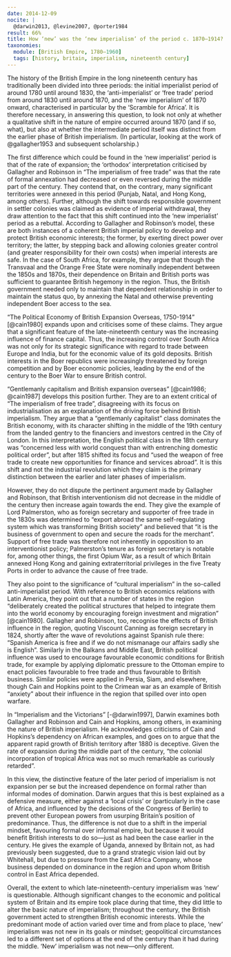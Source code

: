 ```yaml
---
date: 2014-12-09
nocite: |
  @darwin2013, @levine2007, @porter1984
result: 66%
title: How ‘new’ was the ‘new imperialism’ of the period c. 1870–1914?
taxonomies:
  module: [British Empire, 1780–1960]
  tags: [history, britain, imperialism, nineteenth century]
---
```


The history of the British Empire in the long nineteenth century has traditionally been divided into three periods: the initial imperialist period of around 1780 until around 1830, the ‘anti-imperialist’ or ‘free trade’ period from around 1830 until around 1870, and the ‘new imperialism’ of 1870 onward, characterised in particular by the ‘Scramble for Africa’. It is therefore necessary, in answering this question, to look not only at whether a qualitative shift in the nature of empire occurred around 1870 (and if so, what), but also at whether the intermediate period itself was distinct from the earlier phase of British imperialism. (In particular, looking at the work of @gallagher1953 and subsequent scholarship.)

The first difference which could be found in the ‘new imperialist’ period is that of the rate of expansion; the ‘orthodox’ interpretation criticised by Gallagher and Robinson in “The imperialism of free trade” was that the rate of formal annexation had decreased or even reversed during the middle part of the century. They contend that, on the contrary, many significant territories were annexed in this period (Punjab, Natal, and Hong Kong, among others). Further, although the shift towards responsible government in settler colonies was claimed as evidence of imperial withdrawal, they draw attention to the fact that this shift continued into the ‘new imperialist’ period as a rebuttal. According to Gallagher and Robinson’s model, these are both instances of a coherent British imperial policy to develop and protect British economic interests; the former, by exerting direct power over territory; the latter, by stepping back and allowing colonies greater control (and greater responsibility for their own costs) when imperial interests are safe. In the case of South Africa, for example, they argue that though the Transvaal and the Orange Free State were nominally independent between the 1850s and 1870s, their dependence on Britain and British ports was sufficient to guarantee British hegemony in the region. Thus, the British government needed only to maintain that dependent relationship in order to maintain the status quo, by annexing the Natal and otherwise preventing independent Boer access to the sea.

“The Political Economy of British Expansion Overseas, 1750-1914” [@cain1980] expands upon and criticises some of these claims. They argue that a significant feature of the late-nineteenth century was the increasing influence of finance capital. Thus, the increasing control over South Africa was not only for its strategic significance with regard to trade between Europe and India, but for the economic value of its gold deposits. British interests in the Boer republics were increasingly threatened by foreign competition and by Boer economic policies, leading by the end of the century to the Boer War to ensure British control.

“Gentlemanly capitalism and British expansion overseas” [@cain1986; @cain1987] develops this position further. They are to an extent critical of “The imperialism of free trade”, disagreeing with its focus on industrialisation as an explanation of the driving force behind British imperialism. They argue that a “gentlemanly capitalist” class dominates the British economy, with its character shifting in the middle of the 19th century from the landed gentry to the financiers and investors centred in the City of London. In this interpretation, the English political class in the 18th century was “concerned less with world conquest than with entrenching domestic political order”, but after 1815 shifted its focus and “used the weapon of free trade to create new opportunities for finance and services abroad”. It is this shift and not the industrial revolution which they claim is the primary distinction between the earlier and later phases of imperialism.

However, they do not dispute the pertinent argument made by Gallagher and Robinson, that British interventionism did not decrease in the middle of the century then increase again towards the end. They give the example of Lord Palmerston, who as foreign secretary and supporter of free trade in the 1830s was determined to “export abroad the same self-regulating system which was transforming British society” and believed that “it is the business of government to open and secure the roads for the merchant”. Support of free trade was therefore not inherently in opposition to an interventionist policy; Palmerston’s tenure as foreign secretary is notable for, among other things, the first Opium War, as a result of which Britain annexed Hong Kong and gaining extraterritorial privileges in the five Treaty Ports in order to advance the cause of free trade.

They also point to the significance of “cultural imperialism” in the so-called anti-imperialist period. With reference to British economics relations with Latin America, they point out that a number of states in the region “deliberately created the political structures that helped to integrate them into the world economy by encouraging foreign investment and migration” [@cain1980]. Gallagher and Robinson, too, recognise the effects of British influence in the region, quoting Viscount Canning as foreign secretary in 1824, shortly after the wave of revolutions against Spanish rule there: “Spanish America is free and if we do not mismanage our affairs sadly she is English”. Similarly in the Balkans and Middle East, British political influence was used to encourage favourable economic conditions for British trade, for example by applying diplomatic pressure to the Ottoman empire to enact policies favourable to free trade and thus favourable to British business. Similar policies were applied in Persia, Siam, and elsewhere, though Cain and Hopkins point to the Crimean war as an example of British “anxiety” about their influence in the region that spilled over into open warfare.

In “Imperialism and the Victorians” [-@darwin1997], Darwin examines both Gallagher and Robinson and Cain and Hopkins, among others, in examining the nature of British imperialism. He acknowledges criticisms of Cain and Hopkins’s dependency on African examples, and goes on to argue that the apparent rapid growth of British territory after 1880 is deceptive. Given the rate of expansion during the middle part of the century, “the colonial incorporation of tropical Africa was not so much remarkable as curiously retarded”.

In this view, the distinctive feature of the later period of imperialism is not expansion per se but the increased dependence on formal rather than informal modes of domination. Darwin argues that this is best explained as a defensive measure, either against a ‘local crisis’ or (particularly in the case of Africa, and influenced by the decisions of the Congress of Berlin) to prevent other European powers from usurping Britain’s position of predominance. Thus, the difference is not due to a shift in the imperial mindset, favouring formal over informal empire, but because it would benefit British interests to do so—just as had been the case earlier in the century. He gives the example of Uganda, annexed by Britain not, as had previously been suggested, due to a grand strategic vision laid out by Whitehall, but due to pressure from the East Africa Company, whose business depended on dominance in the region and upon whom British control in East Africa depended.

Overall, the extent to which late-nineteenth-century imperialism was ‘new’ is questionable. Although significant changes to the economic and political system of Britain and its empire took place during that time, they did little to alter the basic nature of imperialism; throughout the century, the British government acted to strengthen British economic interests. While the predominant mode of action varied over time and from place to place, ‘new’ imperialism was not new in its goals or mindset; geopolitical circumstances led to a different set of options at the end of the century than it had during the middle. ‘New’ imperialism was not new—only different.

